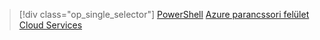 > [!div class="op_single_selector"]
> [PowerShell](../articles/load-balancer/load-balancer-get-started-ilb-classic-ps.md)
> [Azure parancssori felület](../articles/load-balancer/load-balancer-get-started-ilb-classic-cli.md)
> [Cloud Services](../articles/load-balancer/load-balancer-get-started-ilb-classic-cloud.md)


<!--HONumber=Jan17_HO3-->


